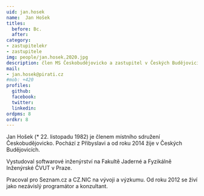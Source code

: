 ```yaml
---
uid: jan.hosek
name:  Jan Hošek
titles:
  before: Bc.
  after:
category:
- zastupitelekr
- zastupitele
img: people/jan.hosek.2020.jpg
description: člen MS Českobudějovicko a zastupitel v Českých Budějovicích a Jihočeského kraje
mail:
- jan.hosek@pirati.cz
#mob: +420
profiles:
  github:
  facebook:				
  twitter:
  linkedin:
ordpms: 8 
ordkr: 8
---
```


Jan Hošek (* 22. listopadu 1982) je členem místního sdružení Českobudějovicko. Pochází z Přibyslavi a od roku 2014 žije v Českých Budějovicích.

Vystudoval softwarové inženýrství na Fakultě Jaderné a Fyzikálně Inženýrské ČVUT v Praze.

Pracoval pro Seznam.cz a CZ.NIC na vývoji a výzkumu. Od roku 2012 se živí jako nezávislý programátor a konzultant.
